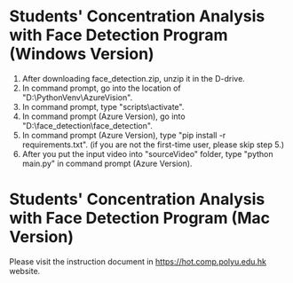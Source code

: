 # Students' Concentration Analysis with Face Detection Program (Windows Version)
1. After downloading face_detection.zip, unzip it in the D-drive.
2. In command prompt, go into the location of "D:\PythonVenv\AzureVision".
3. In command prompt, type "scripts\activate".
4. In command prompt (Azure Version), go into "D:\face_detection\face_detection".
5. In command prompt (Azure Version), type "pip install -r requirements.txt". (if you are not the first-time user, please skip step 5.)
6. After you put the input video into "sourceVideo" folder, type "python main.py" in command prompt (Azure Version). 

# Students' Concentration Analysis with Face Detection Program (Mac Version)
Please visit the instruction document in https://hot.comp.polyu.edu.hk website.
